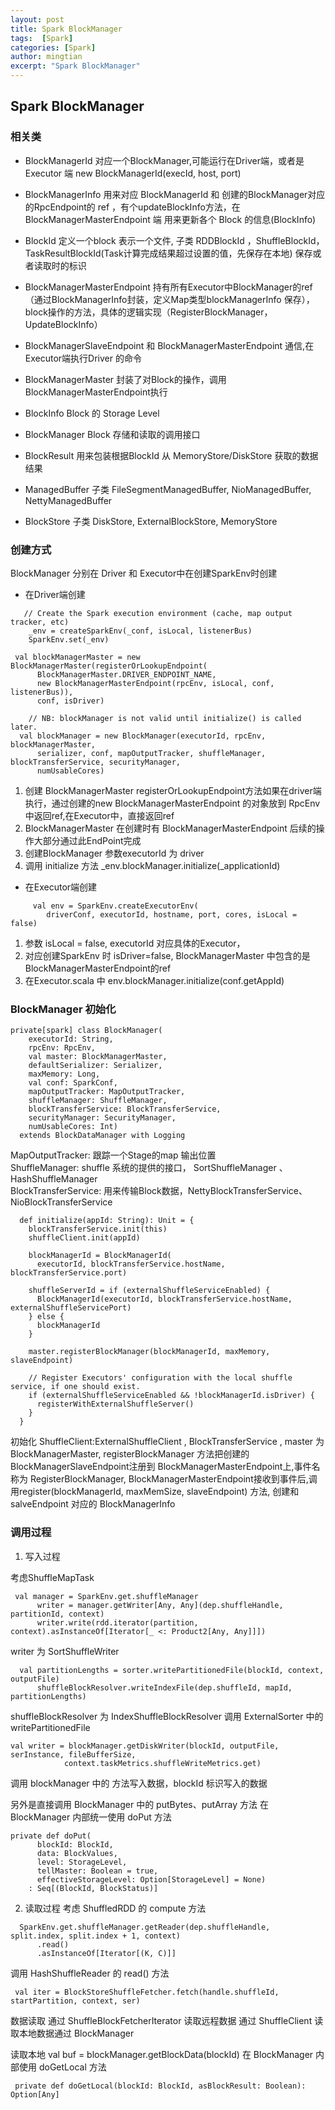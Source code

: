 ```yaml
---
layout: post
title: Spark BlockManager
tags:  [Spark]
categories: [Spark]
author: mingtian
excerpt: "Spark BlockManager"
---
```


## Spark BlockManager

### 相关类

* BlockManagerId 对应一个BlockManager,可能运行在Driver端，或者是Executor 端 new BlockManagerId(execId, host, port)

* BlockManagerInfo  用来对应 BlockManagerId 和 创建的BlockManager对应的RpcEndpoint的 ref ，有个updateBlockInfo方法，在BlockManagerMasterEndpoint 端 用来更新各个 Block 的信息(BlockInfo)

* BlockId 定义一个block 表示一个文件, 子类  RDDBlockId ，ShuffleBlockId，TaskResultBlockId(Task计算完成结果超过设置的值，先保存在本地) 保存或者读取时的标识

* BlockManagerMasterEndpoint 持有所有Executor中BlockManager的ref（通过BlockManagerInfo封装，定义Map类型blockManagerInfo 保存），block操作的方法，具体的逻辑实现（RegisterBlockManager，UpdateBlockInfo）

* BlockManagerSlaveEndpoint 和 BlockManagerMasterEndpoint 通信,在Executor端执行Driver 的命令

* BlockManagerMaster 封装了对Block的操作，调用BlockManagerMasterEndpoint执行

* BlockInfo  Block 的 Storage Level

* BlockManager  Block 存储和读取的调用接口

* BlockResult 用来包装根据BlockId 从 MemoryStore/DiskStore 获取的数据结果

* ManagedBuffer  子类  FileSegmentManagedBuffer, NioManagedBuffer, NettyManagedBuffer

* BlockStore   子类 DiskStore, ExternalBlockStore, MemoryStore

                       

### 创建方式

BlockManager 分别在 Driver 和 Executor中在创建SparkEnv时创建

* 在Driver端创建

~~~
   // Create the Spark execution environment (cache, map output tracker, etc)
    _env = createSparkEnv(_conf, isLocal, listenerBus)
    SparkEnv.set(_env)
    
 val blockManagerMaster = new BlockManagerMaster(registerOrLookupEndpoint(
      BlockManagerMaster.DRIVER_ENDPOINT_NAME,
      new BlockManagerMasterEndpoint(rpcEnv, isLocal, conf, listenerBus)),
      conf, isDriver)

    // NB: blockManager is not valid until initialize() is called later.
  val blockManager = new BlockManager(executorId, rpcEnv, blockManagerMaster,
      serializer, conf, mapOutputTracker, shuffleManager, blockTransferService, securityManager,
      numUsableCores)
~~~ 
1. 创建 BlockManagerMaster 
	registerOrLookupEndpoint方法如果在driver端执行，通过创建的new BlockManagerMasterEndpoint 的对象放到 RpcEnv 中返回ref,在Executor中，直接返回ref
2. BlockManagerMaster 在创建时有 BlockManagerMasterEndpoint 后续的操作大部分通过此EndPoint完成
3. 创建BlockManager
	 参数executorId 为 driver
4. 调用 initialize 方法  _env.blockManager.initialize(_applicationId)
	 
* 在Executor端创建  

~~~
     val env = SparkEnv.createExecutorEnv(
        driverConf, executorId, hostname, port, cores, isLocal = false)
~~~
1. 参数 isLocal = false, executorId 对应具体的Executor， 
2. 对应创建SparkEnv 时 isDriver=false, BlockManagerMaster 中包含的是BlockManagerMasterEndpoint的ref
3. 在Executor.scala 中 env.blockManager.initialize(conf.getAppId)

### BlockManager 初始化

~~~
private[spark] class BlockManager(
    executorId: String,
    rpcEnv: RpcEnv,
    val master: BlockManagerMaster,
    defaultSerializer: Serializer,
    maxMemory: Long,
    val conf: SparkConf,
    mapOutputTracker: MapOutputTracker,
    shuffleManager: ShuffleManager,
    blockTransferService: BlockTransferService,
    securityManager: SecurityManager,
    numUsableCores: Int)
  extends BlockDataManager with Logging
~~~

MapOutputTracker: 跟踪一个Stage的map 输出位置  
ShuffleManager: shuffle 系统的提供的接口， SortShuffleManager 、HashShuffleManager  
BlockTransferService: 用来传输Block数据，NettyBlockTransferService、 NioBlockTransferService  


~~~
  def initialize(appId: String): Unit = {
    blockTransferService.init(this)
    shuffleClient.init(appId)

    blockManagerId = BlockManagerId(
      executorId, blockTransferService.hostName, blockTransferService.port)

    shuffleServerId = if (externalShuffleServiceEnabled) {
      BlockManagerId(executorId, blockTransferService.hostName, externalShuffleServicePort)
    } else {
      blockManagerId
    }

    master.registerBlockManager(blockManagerId, maxMemory, slaveEndpoint)

    // Register Executors' configuration with the local shuffle service, if one should exist.
    if (externalShuffleServiceEnabled && !blockManagerId.isDriver) {
      registerWithExternalShuffleServer()
    }
  }
~~~

初始化 ShuffleClient:ExternalShuffleClient , BlockTransferService , master
为 BlockManagerMaster, registerBlockManager 方法把创建的BlockManagerSlaveEndpoint注册到 
BlockManagerMasterEndpoint上,事件名称为 RegisterBlockManager, BlockManagerMasterEndpoint接收到事件后,调用register(blockManagerId, maxMemSize, slaveEndpoint) 方法, 创建和 salveEndpoint 对应的 BlockManagerInfo


### 调用过程

1. 写入过程

考虑ShuffleMapTask 
    
~~~
 val manager = SparkEnv.get.shuffleManager
      writer = manager.getWriter[Any, Any](dep.shuffleHandle, partitionId, context)
      writer.write(rdd.iterator(partition, context).asInstanceOf[Iterator[_ <: Product2[Any, Any]]])
~~~
    
writer 为 SortShuffleWriter 
    
~~~
  val partitionLengths = sorter.writePartitionedFile(blockId, context, outputFile)
      shuffleBlockResolver.writeIndexFile(dep.shuffleId, mapId, partitionLengths)
~~~
   
shuffleBlockResolver 为 IndexShuffleBlockResolver  调用 ExternalSorter 中的 writePartitionedFile 
    
~~~
val writer = blockManager.getDiskWriter(blockId, outputFile, serInstance, fileBufferSize,
            context.taskMetrics.shuffleWriteMetrics.get)
~~~
    
调用 blockManager 中的 方法写入数据，blockId 标识写入的数据

另外是直接调用 BlockManager 中的 putBytes、putArray 方法 在 BlockManager 内部统一使用 doPut 方法
    
~~~
private def doPut(
      blockId: BlockId,
      data: BlockValues,
      level: StorageLevel,
      tellMaster: Boolean = true,
      effectiveStorageLevel: Option[StorageLevel] = None)
    : Seq[(BlockId, BlockStatus)]
~~~
    
    
2. 读取过程
  考虑 ShuffledRDD 的 compute 方法 
  
~~~
  SparkEnv.get.shuffleManager.getReader(dep.shuffleHandle, split.index, split.index + 1, context)
      .read()
      .asInstanceOf[Iterator[(K, C)]]
~~~

调用 HashShuffleReader 的 read() 方法

~~~
 val iter = BlockStoreShuffleFetcher.fetch(handle.shuffleId, startPartition, context, ser)
~~~

数据读取 通过 ShuffleBlockFetcherIterator  读取远程数据 通过 ShuffleClient  读取本地数据通过 BlockManager

读取本地 val buf = blockManager.getBlockData(blockId) 在 BlockManager 内部使用 doGetLocal 方法

~~~
 private def doGetLocal(blockId: BlockId, asBlockResult: Boolean): Option[Any] 
~~~


  



